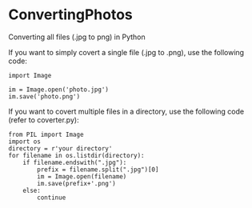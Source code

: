 # ConvertingPhotos
Converting all files (.jpg to png) in Python

If you want to simply covert a single file (.jpg to .png), use the following code:

```
import Image

im = Image.open('photo.jpg')
im.save('photo.png')
```

If you want to covert multiple files in a directory, use the following code (refer to coverter.py):

```
from PIL import Image
import os
directory = r'your directory'
for filename in os.listdir(directory):
    if filename.endswith(".jpg"):
        prefix = filename.split(".jpg")[0]
        im = Image.open(filename)
        im.save(prefix+'.png')
    else:
        continue
```
